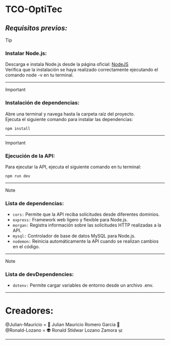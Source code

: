 # **TCO-OptiTec**

## *Requisitos previos:*

> [!TIP]
> ### Instalar Node.js:
> Descarga e instala Node.js desde la página oficial: 
[NodeJS](https://nodejs.org/en/download)
\
> Verifica que la instalación se haya realizado correctamente ejecutando el comando node -v en tu terminal.

------------------------------------------------------------------------------ 

> [!IMPORTANT]
> ### Instalación de dependencias:
> Abre una terminal y navega hasta la carpeta raíz del proyecto.
\
> Ejecuta el siguiente comando para instalar las dependencias:

`npm install`

------------------------------------------------------------------------------ 

> [!IMPORTANT]
> ### Ejecución de la API:
> Para ejecutar la API, ejecuta el siguiente comando en tu terminal:

`npm run dev`

------------------------------------------------------------------------------ 

> [!NOTE]
> ### Lista de dependencias:
* `cors:` Permite que la API reciba solicitudes desde diferentes dominios.
* `express:` Framework web ligero y flexible para Node.js.
* `morgan:` Registra información sobre las solicitudes HTTP realizadas a la API.
* `mysql:` Controlador de base de datos MySQL para Node.js.
* `nodemon:` Reinicia automáticamente la API cuando se realizan cambios en el código.

------------------------------------------------------------------------------ 

> [!NOTE]
> ### Lista de devDependencies:
* `dotenv:` Permite cargar variables de entorno desde un archivo .env.

------------------------------------------------------------------------------ 

# Creadores:

@Julian-Mauricio = :gem: Julian Mauricio Romero Garcia :trident:
\
@Ronald-Lozano = :alien: Ronald Stidwar Lozano Zamora :om:

------------------------------------------------------------------------------ 
